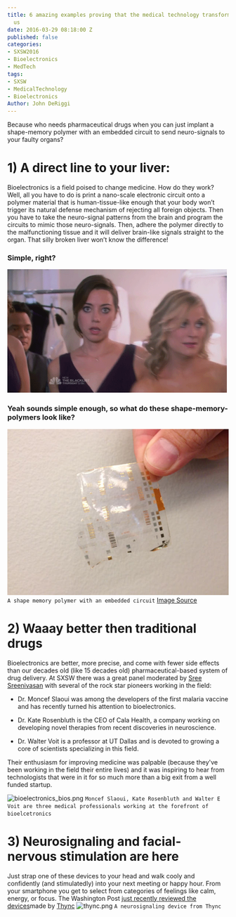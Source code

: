 ```yaml
---
title: 6 amazing examples proving that the medical technology transformation is upon
  us
date: 2016-03-29 08:18:00 Z
published: false
categories:
- SXSW2016
- Bioelectronics
- MedTech
tags:
- SXSW
- MedicalTechnology
- Bioelectronics
Author: John DeRiggi
---
```


Because who needs pharmaceutical drugs when you can just implant a shape-memory polymer with an embedded circuit to send neuro-signals to your faulty organs?

# 1) A direct line to your liver:
Bioelectronics is a field poised to change medicine. How do they work? Well, all you have to do is print a nano-scale electronic circuit onto a polymer material that is human-tissue-like enough that your body won’t trigger its natural defense mechanism of rejecting all foreign objects. Then you have to take the neuro-signal patterns from the brain and program the circuits to mimic those neuro-signals. Then, adhere the polymer directly to the malfunctioning tissue and it will deliver brain-like signals straight to the organ. That silly broken liver won’t know the difference!

### Simple, right?
![aubreyplaza.gif](/uploads/aubreyplaza.gif)

<!--more-->

### Yeah sounds simple enough, so what do these shape-memory-polymers look like?

![shpmemoryplymer2.jpg](/uploads/shpmemoryplymer2.jpg)
```A shape memory polymer with an embedded circuit```
[Image Source](http://www.qmed.com/mpmn/medtechpulse/how-shape-memory-polymer-could-drive-medical-device-innovation)

# 2)	Waaay better then traditional drugs
Bioelectronics are better, more precise, and come with fewer side effects than our decades old (like 15 decades old) pharmaceutical-based system of drug delivery. At SXSW there was a great panel moderated by [Sree Sreenivasan](https://twitter.com/sree) with several of the rock star pioneers working in the field: 

* Dr. Moncef Slaoui was among the developers of the first malaria vaccine and has recently turned his attention to bioelectronics. 

* Dr. Kate Rosenbluth is the CEO of Cala Health, a company working on developing novel therapies from recent discoveries in neuroscience. 

* Dr. Walter Voit is a professor at UT Dallas and is devoted to growing a core of scientists specializing in this field. 

Their enthusiasm for improving medicine was palpable (because they've been working in the field their entire lives) and it was inspiring to hear from technologists that were in it for so much more than a big exit from a well funded startup.

![bioelectronics_bios.png](/uploads/bioelectronics_bios.png)
```Moncef Slaoui, Kate Rosenbluth and Walter E Voit are three medical professionals working at the forefront of bioelcetronics```


# 3) Neurosignaling and facial-nervous stimulation are here
Just strap one of these devices to your head and walk cooly and confidently (and stimulatedly) into your next meeting or happy hour. From your smartphone you get to select from categories of feelings like calm, energy, or focus. The Washington Post [just recently reviewed the devices](https://www.washingtonpost.com/news/to-your-health/wp/2016/03/29/brain-zapping-gadgets-promise-to-make-you-a-better-you-smarter-stronger-even-happier/)made by [Thync](http://www.thync.com/) 
![thync.png](/uploads/thync.png) 
```A neurosignaling device from Thync```